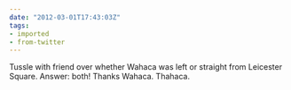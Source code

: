```yaml
---
date: "2012-03-01T17:43:03Z"
tags:
- imported
- from-twitter
---
```

Tussle with friend over whether Wahaca was left or straight from Leicester Square. Answer: both! Thanks Wahaca. Thahaca.
